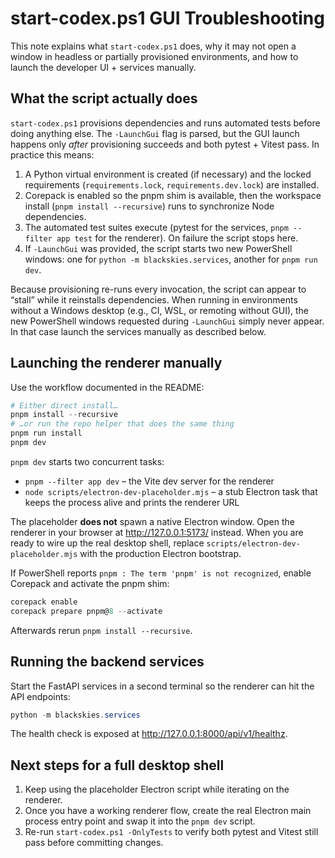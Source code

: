 # start-codex.ps1 GUI Troubleshooting

This note explains what `start-codex.ps1` does, why it may not open a window in
headless or partially provisioned environments, and how to launch the developer
UI + services manually.

## What the script actually does

`start-codex.ps1` provisions dependencies and runs automated tests before doing
anything else.  The `-LaunchGui` flag is parsed, but the GUI launch happens only
*after* provisioning succeeds and both pytest + Vitest pass.  In practice this
means:

1. A Python virtual environment is created (if necessary) and the locked
   requirements (`requirements.lock`, `requirements.dev.lock`) are installed.
2. Corepack is enabled so the pnpm shim is available, then the workspace install
   (`pnpm install --recursive`) runs to synchronize Node dependencies.
3. The automated test suites execute (pytest for the services, `pnpm --filter app
   test` for the renderer).  On failure the script stops here.
4. If `-LaunchGui` was provided, the script starts two new PowerShell windows: one
   for `python -m blackskies.services`, another for `pnpm run dev`.

Because provisioning re-runs every invocation, the script can appear to “stall”
while it reinstalls dependencies.  When running in environments without a
Windows desktop (e.g., CI, WSL, or remoting without GUI), the new PowerShell
windows requested during `-LaunchGui` simply never appear.  In that case launch
the services manually as described below.

## Launching the renderer manually

Use the workflow documented in the README:

```powershell
# Either direct install…
pnpm install --recursive
# …or run the repo helper that does the same thing
pnpm run install
pnpm dev
```

`pnpm dev` starts two concurrent tasks:

- `pnpm --filter app dev` – the Vite dev server for the renderer
- `node scripts/electron-dev-placeholder.mjs` – a stub Electron task that keeps
  the process alive and prints the renderer URL

The placeholder **does not** spawn a native Electron window.  Open the renderer
in your browser at <http://127.0.0.1:5173/> instead.  When you are ready to wire
up the real desktop shell, replace `scripts/electron-dev-placeholder.mjs` with
the production Electron bootstrap.

If PowerShell reports `pnpm : The term 'pnpm' is not recognized`, enable Corepack
and activate the pnpm shim:

```powershell
corepack enable
corepack prepare pnpm@8 --activate
```

Afterwards rerun `pnpm install --recursive`.

## Running the backend services

Start the FastAPI services in a second terminal so the renderer can hit the API
endpoints:

```powershell
python -m blackskies.services
```

The health check is exposed at <http://127.0.0.1:8000/api/v1/healthz>.

## Next steps for a full desktop shell

1. Keep using the placeholder Electron script while iterating on the renderer.
2. Once you have a working renderer flow, create the real Electron main process
   entry point and swap it into the `pnpm dev` script.
3. Re-run `start-codex.ps1 -OnlyTests` to verify both pytest and Vitest still
   pass before committing changes.
